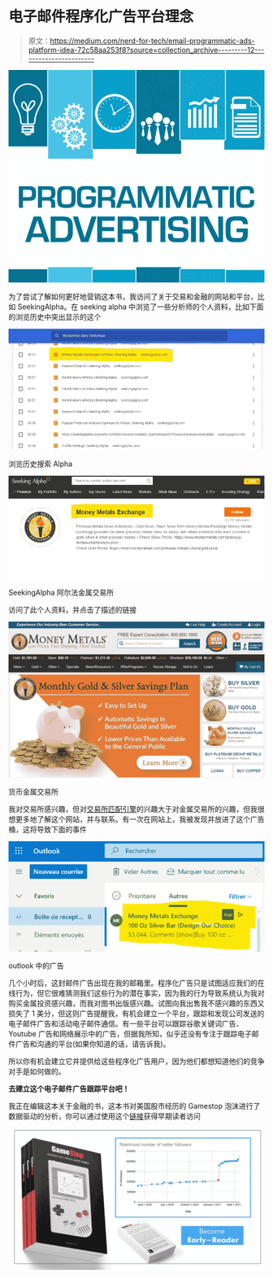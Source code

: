 # 电子邮件程序化广告平台理念

> 原文：<https://medium.com/nerd-for-tech/email-programmatic-ads-platform-idea-72c58aa253f8?source=collection_archive---------12----------------------->

![](img/db0a2d3591a0460a77d1c102ba336b0e.png)

为了尝试了解如何更好地营销这本书，我访问了关于交易和金融的网站和平台，比如 SeekingAlpha。在 seeking alpha 中浏览了一些分析师的个人资料，比如下面的浏览历史中突出显示的这个

![](img/f5f5c198209cd5fa8e987530d31df7a4.png)

浏览历史搜索 Alpha

![](img/6b32e0325f5f1aad59e2682b64c6d080.png)

SeekingAlpha 阿尔法金属交易所

访问了此个人资料，并点击了描述的链接

![](img/2023695f356f169e4111021a8de6cd03.png)

货币金属交易所

我对交易所感兴趣，但对[交易所匹配引擎](https://mkrdiop.medium.com/built-for-speed-and-fix-b11d5a1582a7)的兴趣大于对金属交易所的兴趣，但我很想更多地了解这个网站，并与联系。有一次在网站上，我被发现并放进了这个广告桶，这将导致下面的事件

![](img/d318d3d4940572059e13a4c311b529fc.png)

outlook 中的广告

几个小时后，这封邮件广告出现在我的邮箱里。程序化广告只是试图适应我们的在线行为，但它很难猜测我们这些行为的潜在事实，因为我的行为导致系统认为我对购买金属投资感兴趣，而我对图书出版感兴趣。试图向我出售我不感兴趣的东西又损失了 1 美分，但这则广告提醒我，有机会建立一个平台，跟踪和发现公司发送的电子邮件广告和活动电子邮件通信。有一些平台可以跟踪谷歌关键词广告、Youtube 广告和网络展示中的广告，但据我所知，似乎还没有专注于跟踪电子邮件广告和沟通的平台(如果你知道的话，请告诉我)。

所以你有机会建立它并提供给这些程序化广告用户，因为他们都想知道他们的竞争对手是如何做的。

**去建立这个电子邮件广告跟踪平台吧！**

我正在编辑这本关于金融的书，这本书对美国股市经历的 Gamestop 泡沫进行了数据驱动的分析，你可以通过使用这个[链接](http://clickmetertracking.com/nglj)获得早期读者访问

![](img/d4b50acad43d658258b4b5a778304d08.png)